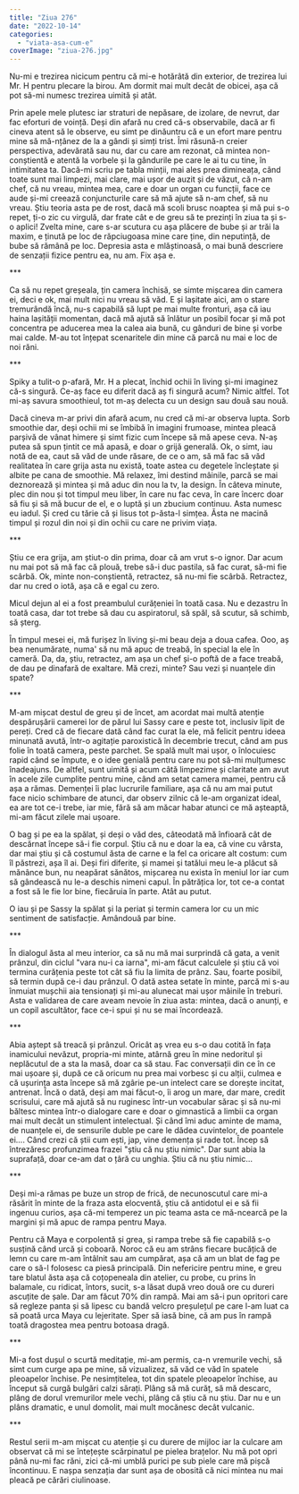 ```yaml
---
title: "Ziua 276"
date: "2022-10-14"
categories: 
  - "viata-asa-cum-e"
coverImage: "ziua-276.jpg"
---
```


Nu-mi e trezirea nicicum pentru că mi-e hotărâtă din exterior, de trezirea lui Mr. H pentru plecare la birou. Am dormit mai mult decât de obicei, așa că pot să-mi numesc trezirea uimită și atât.

Prin apele mele plutesc iar straturi de nepăsare, de izolare, de nevrut, dar fac eforturi de voință. Deși din afară nu cred că-s observabile, dacă ar fi cineva atent să le observe, eu simt pe dinăuntru că e un efort mare pentru mine să mă-nțânez de la a gândi și simți trist. Îmi răsună-n creier perspectiva, adevărată sau nu, dar cu care am rezonat, că mintea non-conștientă e atentă la vorbele și la gândurile pe care le ai tu cu tine, în intimitatea ta. Dacă-mi scriu pe tabla minții, mai ales prea dimineața, când toate sunt mai limpezi, mai clare, mai ușor de auzit și de văzut, că n-am chef, că nu vreau, mintea mea, care e doar un organ cu funcții, face ce aude și-mi creează conjuncturile care să mă ajute să n-am chef, să nu vreau. Știu teoria asta pe de rost, dacă mă scoli brusc noaptea și mă pui s-o repet, ți-o zic cu virgulă, dar frate cât e de greu să te prezinți în ziua ta și s-o aplici! Zvelta mine, care s-ar scutura cu așa plăcere de bube și ar trăi la maxim, e ținută pe loc de răpciugoasa mine care ține, din neputință, de bube să rămână pe loc. Depresia asta e mlăștinoasă, o mai bună descriere de senzații fizice pentru ea, nu am. Fix așa e.

\*\*\*

Ca să nu repet greșeala, țin camera închisă, se simte mișcarea din camera ei, deci e ok, mai mult nici nu vreau să văd. E și lașitate aici, am o stare tremurândă încă, nu-s capabilă să lupt pe mai multe fronturi, așa că iau haina lașității momentan, dacă mă ajută să înlătur un posibil focar și mă pot concentra pe aducerea mea la calea aia bună, cu gânduri de bine și vorbe mai calde. M-au tot înțepat scenaritele din mine că parcă nu mai e loc de noi răni.

\*\*\*

Spiky a tulit-o p-afară, Mr. H a plecat, închid ochii în living și-mi imaginez că-s singură. Ce-aș face eu diferit dacă aș fi singură acum? Nimic altfel. Tot mi-aș savura smoothieul, tot m-aș delecta cu un design sau două sau nouă. 

Dacă cineva m-ar privi din afară acum, nu cred că mi-ar observa lupta. Sorb smoothie dar, deși ochii mi se îmbibă în imagini frumoase, mintea pleacă parșivă de vânat himere și simt fizic cum începe să mă apese ceva. N-aș putea să spun țintit ce mă apasă, e doar o grijă generală. Ok, o simt, iau notă de ea, caut să văd de unde răsare, de ce o am, să mă fac să văd realitatea în care grija asta nu există, toate astea cu degetele încleștate și albite pe cana de smoothie. Mă relaxez, îmi destind mâinile, parcă se mai deznorează și mintea și mă aduc din nou la tv, la design. În câteva minute, plec din nou și tot timpul meu liber, în care nu fac ceva, în care încerc doar să fiu și să mă bucur de el, e o luptă și un zbucium continuu. Asta numesc eu iadul. Și cred cu tărie că și Iisus tot p-ăsta-l simțea. Ăsta ne macină timpul și rozul din noi și din ochii cu care ne privim viața.

\*\*\*

Știu ce era grija, am știut-o din prima, doar că am vrut s-o ignor. Dar acum nu mai pot să mă fac că plouă, trebe să-i duc pastila, să fac curat, să-mi fie scârbă. Ok, minte non-conștientă, retractez, să nu-mi fie scârbă. Retractez, dar nu cred o iotă, așa că e egal cu zero.

Micul dejun al ei a fost preambulul curățeniei în toată casa. Nu e dezastru în toată casa, dar tot trebe să dau cu aspiratorul, să spăl, să scutur, să schimb, să șterg. 

În timpul mesei ei, mă furișez în living și-mi beau deja a doua cafea. Ooo, aș bea nenumărate, numa' să nu mă apuc de treabă, în special la ele în cameră. Da, da, știu, retractez, am așa un chef și-o poftă de a face treabă, de dau pe dinafară de exaltare. Mă crezi, minte? Sau vezi și nuanțele din spate?

\*\*\*

M-am mișcat destul de greu și de încet, am acordat mai multă atenție despărușării camerei lor de părul lui Sassy care e peste tot, inclusiv lipit de pereți. Cred că de fiecare dată când fac curat la ele, mă felicit pentru ideea minunată avută, într-o agitație paroxistică în decembrie trecut, când am pus folie în toată camera, peste parchet. Se spală mult mai ușor, o înlocuiesc rapid când se împute, e o idee genială pentru care nu pot să-mi mulțumesc înadeajuns. De altfel, sunt uimită și acum câtă limpezime și claritate am avut în acele zile cumplite pentru mine, când am setat camera mamei, pentru că așa a rămas. Demenței îi plac lucrurile familiare, așa că nu am mai putut face nicio schimbare de atunci, dar observ zilnic că le-am organizat ideal, ea are tot ce-i trebe, iar mie, fără să am măcar habar atunci ce mă așteaptă, mi-am făcut zilele mai ușoare.

O bag și pe ea la spălat, și deși o văd des, câteodată mă înfioară cât de descărnat începe să-i fie corpul. Știu că nu e doar la ea, că vine cu vârsta, dar mai știu și că costumul ăsta de carne e la fel ca oricare alt costum: cum îl păstrezi, așa îl ai. Deși firi diferite, și mamei și tatălui meu le-a plăcut să mănânce bun, nu neapărat sănătos, mișcarea nu exista în meniul lor iar cum să gândească nu le-a deschis nimeni capul. În pătrățica lor, tot ce-a contat a fost să le fie lor bine, fiecăruia în parte. Atât au putut.

O iau și pe Sassy la spălat și la periat și termin camera lor cu un mic sentiment de satisfacție. Amândouă par bine.

\*\*\*

În dialogul ăsta al meu interior, ca să nu mă mai surprindă că gata, a venit prânzul, din ciclul "vara nu-i ca iarna", mi-am făcut calculele și știu că voi termina curățenia peste tot cât să fiu la limita de prânz. Sau, foarte posibil, să termin după ce-i dau prânzul. O dată astea setate în minte, parcă mi s-au înmuiat mușchii aia tensionați și mi-au alunecat mai ușor mâinile în treburi. Asta e validarea de care aveam nevoie în ziua asta: mintea, dacă o anunți, e un copil ascultător, face ce-i spui și nu se mai încordează.

\*\*\*

Abia aștept să treacă și prânzul. Oricât aș vrea eu s-o dau cotită în fața inamicului nevăzut, propria-mi minte, atârnă greu în mine nedoritul și neplăcutul de a sta la masă, doar ca să stau. Fac conversații din ce în ce mai ușoare și, după ce că oricum nu prea mai vorbesc și cu alții, culmea e că ușurința asta începe să mă zgârie pe-un intelect care se dorește incitat, antrenat. Încă o dată, deși am mai făcut-o, îi arog un mare, dar mare, credit scrisului, care mă ajută să nu ruginesc într-un vocabular sărac și să nu-mi băltesc mintea într-o dialogare care e doar o gimnastică a limbii ca organ mai mult decât un stimulent intelectual. Și când îmi aduc aminte de mama, de nuanțele ei, de sensurile duble pe care le dădea cuvintelor, de poantele ei.... Când crezi că știi cum ești, jap, vine demența și rade tot. Încep să întrezăresc profunzimea frazei "știu că nu știu nimic". Dar sunt abia la suprafață, doar ce-am dat o țâră cu unghia. Știu că nu știu nimic…

\*\*\*

Deși mi-a rămas pe buze un strop de frică, de necunoscutul care mi-a răsărit în minte de la fraza asta elocventă, știu că antidotul ei e să fii ingenuu curios, așa că-mi temperez un pic teama asta ce mă-ncearcă pe la margini și mă apuc de rampa pentru Maya.

Pentru că Maya e corpolentă și grea, și rampa trebe să fie capabilă s-o susțină când urcă și coboară. Noroc că eu am strâns fiecare bucățică de lemn cu care m-am întâlnit sau am cumpărat, așa că am un blat de fag pe care o să-l folosesc ca piesă principală. Din nefericire pentru mine, e greu tare blatul ăsta așa că coțopeneala din atelier, cu probe, cu prins în balamale, cu ridicat, întors, sucit, s-a lăsat după vreo două ore cu dureri ascuțite de șale. Dar am făcut 70% din rampă. Mai am să-i pun opritori care să regleze panta și să lipesc cu bandă velcro preșulețul pe care l-am luat ca să poată urca Maya cu lejeritate. Sper să iasă bine, că am pus în rampă toată dragostea mea pentru botoasa dragă.

\*\*\*

Mi-a fost dușul o scurtă meditație, mi-am permis, ca-n vremurile vechi, să simt cum curge apa pe mine, să vizualizez, să văd ce văd în spatele pleoapelor închise. Pe nesimțitelea, tot din spatele pleoapelor închise, au început să curgă bulgări calzi sărați. Plâng să mă curăț, să mă descarc, plâng de dorul vremurilor mele vechi, plâng că știu că nu știu. Dar nu e un plâns dramatic, e unul domolit, mai mult mocănesc decât vulcanic.

\*\*\*

Restul serii m-am mișcat cu atenție și cu durere de mijloc iar la culcare am observat că mi se întețește scărpinatul pe pielea brațelor. Nu mă pot opri până nu-mi fac răni, zici că-mi umblă purici pe sub piele care mă pișcă încontinuu. E nașpa senzația dar sunt așa de obosită că nici mintea nu mai pleacă pe cărări ciulinoase.

